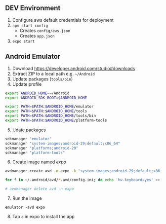 
## DEV Environment

1. Configure aws default credentials for deployment
1. ```npm start config```
    - Creates ```config/aws.json```
    - Creates ```app.json```
1. ```expo start```

## Android Emulator

1. Download https://developer.android.com/studio#downloads
1. Extract ZIP to a local path e.g. `~/Android`
1. Update packages (`tools/bin`)
1. Update profile

```bash
export ANDROID_HOME=~/Android
export ANDROID_SDK_ROOT=$ANDROID_HOME

export PATH=$PATH:$ANDROID_HOME/emulator
export PATH=$PATH:$ANDROID_HOME/tools
export PATH=$PATH:$ANDROID_HOME/tools/bin
export PATH=$PATH:$ANDROID_HOME/platform-tools
```

5. Udate packages

```bash
sdkmanager "emulator"
sdkmanager "system-images;android-29;default;x86_64"
sdkmanager "platforms;android-29"
sdkmanager "platform-tools"
```

6. Create image named *expo*

```bash
avdmanager create avd -n expo -k "system-images;android-29;default;x86_64" -g "default" --device pixel

for f in ~/.android/avd/*.avd/config.ini; do echo 'hw.keyboard=yes' >> "$f"; done

# avdmanager delete avd -n expo
```

7. Run the image

```
emulator -avd expo
```

8. Tap `a` in expo to install the app




